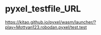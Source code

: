 # pyxel_testfile_URL

https://kitao.github.io/pyxel/wasm/launcher/?play=Mottyan123.robodan.pyxel/test.test
